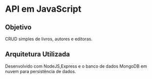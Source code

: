 # API em JavaScript

## Objetivo

CRUD simples de livros, autores e editoras.

## Arquitetura Utilizada

Desenvolvido com NodeJS,Express e o banco de dados MongoDB em nuvem para persistência de dados.

